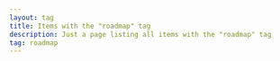 ```yaml
---
layout: tag
title: Items with the "roadmap" tag
description: Just a page listing all items with the "roadmap" tag
tag: roadmap
---
```

